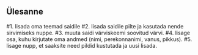 ## Ülesanne
#1. lisada oma teemad saidile
#2. lisada saidile pilte ja kasutada nende sirvimiseks nuppe.
#3. muuta saidi värviskeemi soovitud värvi.
#4. lisage osa, kuhu kirjutate oma andmed (nimi, perekonnanimi, vanus, pikkus).
#5. lisage nupp, et saaksite need pildid kustutada ja uusi lisada.

